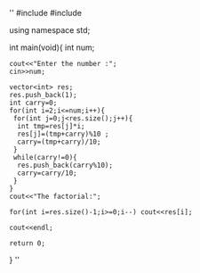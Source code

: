 ''
#include<iostream>
#include<vector>

using namespace std;

int main(void){
    int num;
    
    cout<<"Enter the number :";
    cin>>num;
    
    vector<int> res;
    res.push_back(1);
    int carry=0;
    for(int i=2;i<=num;i++){
     for(int j=0;j<res.size();j++){
      int tmp=res[j]*i;
      res[j]=(tmp+carry)%10 ;
      carry=(tmp+carry)/10;
     }
     while(carry!=0){
      res.push_back(carry%10);
      carry=carry/10;
     }
    }
    cout<<"The factorial:";
    
    for(int i=res.size()-1;i>=0;i--) cout<<res[i];
    
    cout<<endl;
    
    return 0;
}
''
